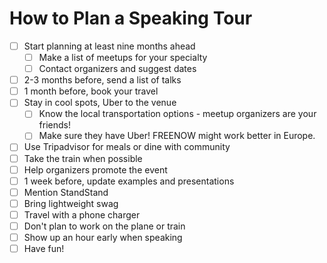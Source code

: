 # How to Plan a Speaking Tour

- [ ] Start planning at least nine months ahead
  - [ ] Make a list of meetups for your specialty
  - [ ] Contact organizers and suggest dates
- [ ] 2-3 months before, send a list of talks
- [ ] 1 month before, book your travel
- [ ] Stay in cool spots, Uber to the venue
  - [ ] Know the local transportation options - meetup organizers are your friends!
  - [ ] Make sure they have Uber! FREENOW might work better in Europe. 
- [ ] Use Tripadvisor for meals or dine with community 
- [ ] Take the train when possible
- [ ] Help organizers promote the event
- [ ] 1 week before, update examples and presentations
- [ ] Mention StandStand
- [ ] Bring lightweight swag
- [ ] Travel with a phone charger
- [ ] Don't plan to work on the plane or train
- [ ] Show up an hour early when speaking 
- [ ] Have fun!
